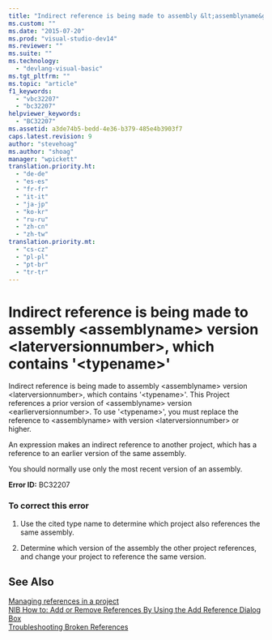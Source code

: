 ```yaml
---
title: "Indirect reference is being made to assembly &lt;assemblyname&gt; version &lt;laterversionnumber&gt;, which contains &#39;&lt;typename&gt;&#39;"
ms.custom: ""
ms.date: "2015-07-20"
ms.prod: "visual-studio-dev14"
ms.reviewer: ""
ms.suite: ""
ms.technology: 
  - "devlang-visual-basic"
ms.tgt_pltfrm: ""
ms.topic: "article"
f1_keywords: 
  - "vbc32207"
  - "bc32207"
helpviewer_keywords: 
  - "BC32207"
ms.assetid: a3de74b5-bedd-4e36-b379-485e4b3903f7
caps.latest.revision: 9
author: "stevehoag"
ms.author: "shoag"
manager: "wpickett"
translation.priority.ht: 
  - "de-de"
  - "es-es"
  - "fr-fr"
  - "it-it"
  - "ja-jp"
  - "ko-kr"
  - "ru-ru"
  - "zh-cn"
  - "zh-tw"
translation.priority.mt: 
  - "cs-cz"
  - "pl-pl"
  - "pt-br"
  - "tr-tr"
---
```

# Indirect reference is being made to assembly &lt;assemblyname&gt; version &lt;laterversionnumber&gt;, which contains &#39;&lt;typename&gt;&#39;
Indirect reference is being made to assembly \<assemblyname> version \<laterversionnumber>, which contains '\<typename>'. This Project references a prior version of \<assemblyname> version \<earlierversionnumber>. To use '\<typename>', you must replace the reference to \<assemblyname> with version \<laterversionnumber> or higher.  
  
 An expression makes an indirect reference to another project, which has a reference to an earlier version of the same assembly.  
  
 You should normally use only the most recent version of an assembly.  
  
 **Error ID:** BC32207  
  
### To correct this error  
  
1.  Use the cited type name to determine which project also references the same assembly.  
  
2.  Determine which version of the assembly the other project references, and change your project to reference the same version.  
  
## See Also  
 [Managing references in a project](../Topic/Managing%20references%20in%20a%20project.md)   
 [NIB How to: Add or Remove References By Using the Add Reference Dialog Box](http://msdn.microsoft.com/en-us/3bd75d61-f00c-47c0-86a2-dd1f20e231c9)   
 [Troubleshooting Broken References](../Topic/Troubleshooting%20Broken%20References.md)